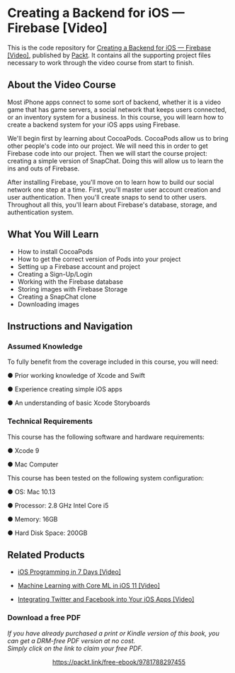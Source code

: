 # Creating a Backend for iOS — Firebase [Video]
This is the code repository for [Creating a Backend for iOS — Firebase [Video]](https://www.packtpub.com/application-development/creating-backend-ios-—-firebase-video?utm_source=github&utm_medium=repository&utm_campaign=9781788297455), published by [Packt](https://www.packtpub.com/?utm_source=github). It contains all the supporting project files necessary to work through the video course from start to finish.
## About the Video Course
Most iPhone apps connect to some sort of backend, whether it is a video game that has game servers, a social network that keeps users connected, or an inventory system for a business. In this course, you will learn how to create a backend system for your iOS apps using Firebase.

We'll begin first by learning about CocoaPods. CocoaPods allow us to bring other people's code into our project. We will need this in order to get Firebase code into our project. Then we will start the course project: creating a simple version of SnapChat. Doing this will allow us to learn the ins and outs of Firebase.

After installing Firebase, you'll move on to learn how to build our social network one step at a time. First, you'll master user account creation and user authentication. Then you'll create snaps to send to other users. Throughout all this, you'll learn about Firebase's database, storage, and authentication system.


<H2>What You Will Learn</H2>
<DIV class=book-info-will-learn-text>
<UL>
<LI>How to install CocoaPods 
<LI>How to get the correct version of Pods into your project 
<LI>Setting up a Firebase account and project 
<LI>Creating a Sign-Up/Login&nbsp; 
<LI>Working with the Firebase database 
<LI>Storing images with Firebase Storage 
<LI>Creating a SnapChat clone 
<LI>Downloading images </LI></UL></DIV>

## Instructions and Navigation
### Assumed Knowledge
To fully benefit from the coverage included in this course, you will need:<br/>

●	Prior working knowledge of Xcode and Swift


●	Experience creating simple iOS apps 

●	An understanding of basic Xcode Storyboards


### Technical Requirements
This course has the following software and hardware requirements:<br/>

●	Xcode 9

●	Mac Computer

This course has been tested on the following system configuration:

●	OS: Mac 10.13

●	Processor: 2.8 GHz Intel Core i5

●	Memory: 16GB

●	Hard Disk Space: 200GB 


## Related Products
* [iOS Programming in 7 Days [Video]](https://www.packtpub.com/application-development/ios-programming-7-days-video?utm_source=github&utm_medium=repository&utm_campaign=9781789135350)

* [Machine Learning with Core ML in iOS 11 [Video]](https://www.packtpub.com/big-data-and-business-intelligence/machine-learning-core-ml-ios-11-video?utm_source=github&utm_medium=repository&utm_campaign=9781788620208)

* [Integrating Twitter and Facebook into Your iOS Apps [Video]](https://www.packtpub.com/application-development/integrating-twitter-and-facebook-your-ios-apps-video?utm_source=github&utm_medium=repository&utm_campaign=9781788299954)

### Download a free PDF

 <i>If you have already purchased a print or Kindle version of this book, you can get a DRM-free PDF version at no cost.<br>Simply click on the link to claim your free PDF.</i>
<p align="center"> <a href="https://packt.link/free-ebook/9781788297455">https://packt.link/free-ebook/9781788297455 </a> </p>